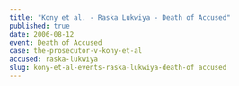 ```yaml
---
title: "Kony et al. - Raska Lukwiya - Death of Accused"
published: true
date: 2006-08-12
event: Death of Accused
case: the-prosecutor-v-kony-et-al
accused: raska-lukwiya
slug: kony-et-al-events-raska-lukwiya-death-of accused
---
```

